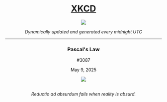
<h1 align="center"><a href="https://xkcd.com">XKCD</a></h1>
<div align="center">
    <img src="https://img.shields.io/github/last-commit/ShashashankThakur/XKCD?label=last%20updated" />
</div>

<p align="center"><i>Dynamically updated and generated every midnight UTC</i></p>
<hr>
<div align="center">
    <h3><strong>Pascal's Law</strong></h3>
    <p>#3087</p>
    <p>May 9, 2025</p>
    <img src="https://imgs.xkcd.com/comics/pascals_law.png">
    <br></br>
    <p><i>Reductio ad absurdum fails when reality is absurd.</i></p>
</div>
